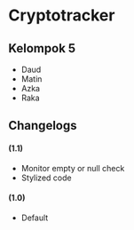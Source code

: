 # Cryptotracker

## Kelompok 5

- Daud
- Matin
- Azka
- Raka

## Changelogs

#### (1.1)

- Monitor empty or null check
- Stylized code

#### (1.0)

- Default
